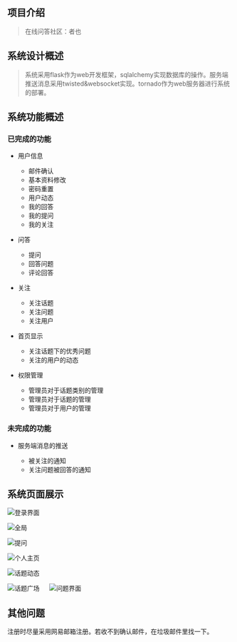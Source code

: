 ## 项目介绍
> 在线问答社区：者也

## 系统设计概述
> 系统采用flask作为web开发框架，sqlalchemy实现数据库的操作。服务端推送消息采用twisted&websocket实现。tornado作为web服务器进行系统的部署。

## 系统功能概述
### 已完成的功能
- 用户信息
	- 邮件确认
	- 基本资料修改
	- 密码重置
	- 用户动态
	- 我的回答
	- 我的提问
	- 我的关注
　
- 问答
	- 提问
	- 回答问题
	- 评论回答
　
- 关注
	- 关注话题
	- 关注问题
	- 关注用户
　
- 首页显示
	- 关注话题下的优秀问题
	- 关注的用户的动态
　


- 权限管理

	- 管理员对于话题类别的管理
	- 管理员对于话题的管理
	- 管理员对于用户的管理
　
### 未完成的功能

- 服务端消息的推送

	- 被关注的通知
	- 关注问题被回答的通知

## 系统页面展示
![登录界面](http://i.imgur.com/H6wsWBm.png)


![全局](http://i.imgur.com/7KqQoeA.png)

![提问](http://i.imgur.com/hJzN3yQ.png)

![个人主页](http://i.imgur.com/l8NvR7k.png)

![话题动态](http://i.imgur.com/IAVBJVq.png)

![话题广场](http://i.imgur.com/8PJKxea.png)
　
![问题界面](http://i.imgur.com/MACeAiR.png)

## 其他问题
注册时尽量采用网易邮箱注册。若收不到确认邮件，在垃圾邮件里找一下。